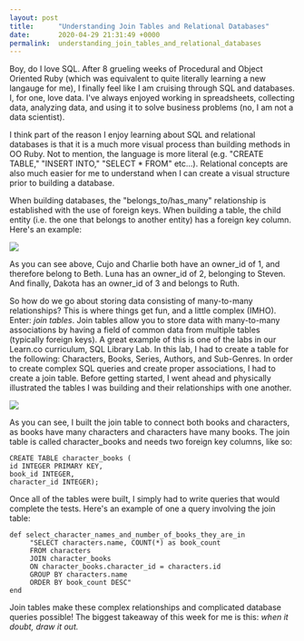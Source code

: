 ```yaml
---
layout: post
title:      "Understanding Join Tables and Relational Databases"
date:       2020-04-29 21:31:49 +0000
permalink:  understanding_join_tables_and_relational_databases
---
```



Boy, do I love SQL. After 8 grueling weeks of Procedural and Object Oriented Ruby (which was equivalent to quite literally learning a new langauge for me), I finally feel like I am cruising through SQL and databases. I, for one, love data. I've always enjoyed working in spreadsheets, collecting data, analyzing data, and using it to solve business problems (no, I am not a data scientist). 

I think part of the reason I enjoy learning about SQL and relational databases is that it is a much more visual process than building methods in OO Ruby. Not to mention, the language is more literal (e.g. "CREATE TABLE," "INSERT INTO," "SELECT * FROM" etc...). Relational concepts are also much easier for me to understand when I can create a visual structure prior to building a database.

When building databases, the "belongs_to/has_many" relationship is established with the use of foreign keys. When building a table, the child entity (i.e. the one that belongs to another entity) has a foreign key column. Here's an example:

![](file:///Users/eruff/Desktop/Screen%20Shot%202020-04-29%20at%205.00.16%20PM.png)

As you can see above, Cujo and Charlie both have an owner_id of 1, and therefore belong to Beth. Luna has an owner_id of 2, belonging to Steven. And finally, Dakota has an owner_id of 3 and belongs to Ruth.

So how do we go about storing data consisting of many-to-many relationships? This is where things get fun, and a little complex (IMHO). Enter: *join tables*. Join tables allow you to store data with many-to-many associations by having a field of common data from multiple tables (typically foreign keys). A great example of this is one of the labs in our Learn.co curriculum, SQL Library Lab. In this lab, I had to create a table for the following: Characters, Books, Series, Authors, and Sub-Genres. In order to create complex SQL queries and create proper associations, I had to create a join table. Before getting started, I went ahead and physically illustrated the tables I was building and their relationships with one another.

![](/file:///Users/eruff/Downloads/SQL%20Library%20Table%20Relationships.jpg)

As you can see, I built the join table to connect both books and characters, as books have many characters and characters have many books. The join table is called character_books and needs two foreign key columns, like so:

```
CREATE TABLE character_books (
id INTEGER PRIMARY KEY,
book_id INTEGER,
character_id INTEGER);
```

Once all of the tables were built, I simply had to write queries that would complete the tests. Here's an example of one a query involving the join table:

```
def select_character_names_and_number_of_books_they_are_in
     "SELECT characters.name, COUNT(*) as book_count
     FROM characters
     JOIN character_books 
     ON character_books.character_id = characters.id 
     GROUP BY characters.name 
     ORDER BY book_count DESC"
end
```

Join tables make these complex relationships and complicated database queries possible! The biggest takeaway of this week for me is this: *when it doubt, draw it out.*
